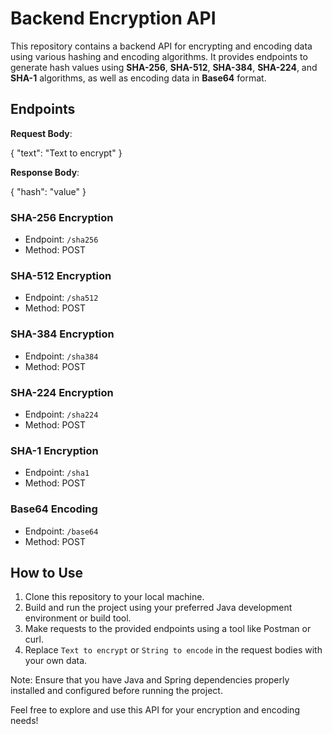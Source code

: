 # Backend Encryption API

This repository contains a backend API for encrypting and encoding data using various hashing and encoding algorithms. It provides endpoints to generate hash values using **SHA-256**, **SHA-512**, **SHA-384**, **SHA-224**, and **SHA-1** algorithms, as well as encoding data in **Base64** format.

## Endpoints

**Request Body**:

{
"text": "Text to encrypt"
}

**Response Body**:

{
"hash": "value"
}

### SHA-256 Encryption

- Endpoint: `/sha256`
- Method: POST

### SHA-512 Encryption

- Endpoint: `/sha512`
- Method: POST

### SHA-384 Encryption

- Endpoint: `/sha384`
- Method: POST

### SHA-224 Encryption

- Endpoint: `/sha224`
- Method: POST

### SHA-1 Encryption

- Endpoint: `/sha1`
- Method: POST

### Base64 Encoding

- Endpoint: `/base64`
- Method: POST

## How to Use

1. Clone this repository to your local machine.
2. Build and run the project using your preferred Java development environment or build tool.
3. Make requests to the provided endpoints using a tool like Postman or curl.
4. Replace `Text to encrypt` or `String to encode` in the request bodies with your own data.

Note: Ensure that you have Java and Spring dependencies properly installed and configured before running the project.

Feel free to explore and use this API for your encryption and encoding needs!
